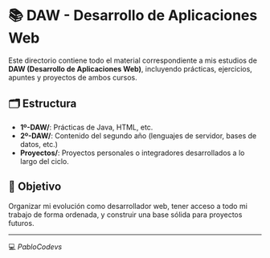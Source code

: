 # 📚 DAW - Desarrollo de Aplicaciones Web

Este directorio contiene todo el material correspondiente a mis estudios de **DAW (Desarrollo de Aplicaciones Web)**, incluyendo prácticas, ejercicios, apuntes y proyectos de ambos cursos.

## 🗂 Estructura

- **1º-DAW/**: Prácticas de Java, HTML, etc.
- **2º-DAW/**: Contenido del segundo año (lenguajes de servidor, bases de datos, etc.)
- **Proyectos/**: Proyectos personales o integradores desarrollados a lo largo del ciclo.

## 🎯 Objetivo

Organizar mi evolución como desarrollador web, tener acceso a todo mi trabajo de forma ordenada, y construir una base sólida para proyectos futuros.

---

💻 *PabloCodevs*